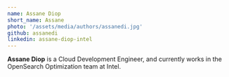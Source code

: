 ```yaml
---
name: Assane Diop
short_name: Assane
photo: '/assets/media/authors/assanedi.jpg'
github: assanedi
linkedin: assane-diop-intel
---
```


**Assane Diop** is a Cloud Development Engineer, and currently works in the OpenSearch Optimization team at Intel. 

